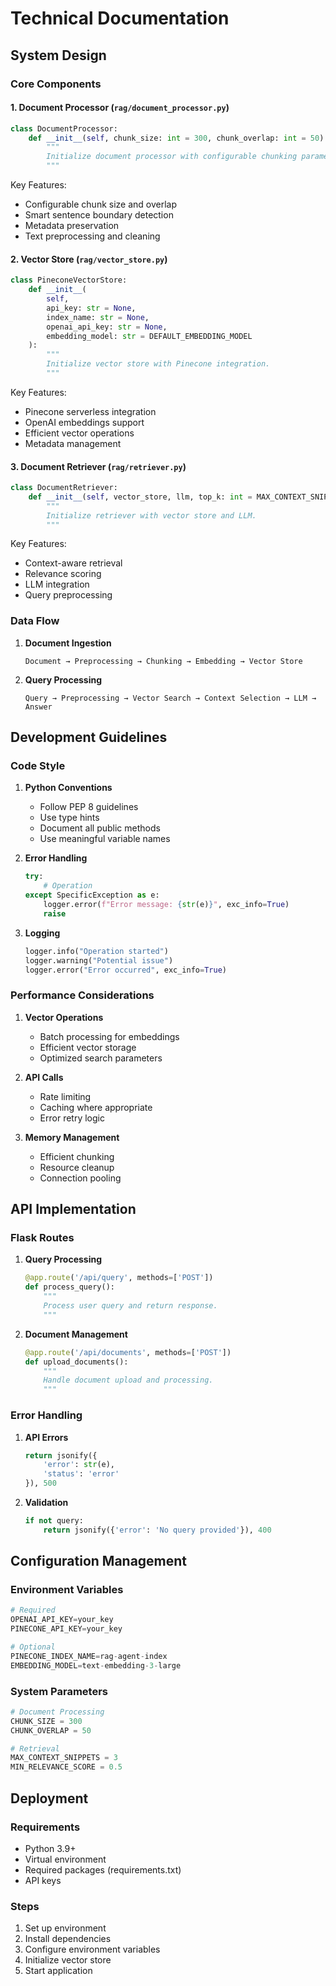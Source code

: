 # Technical Documentation

## System Design

### Core Components

#### 1. Document Processor (`rag/document_processor.py`)
```python
class DocumentProcessor:
    def __init__(self, chunk_size: int = 300, chunk_overlap: int = 50):
        """
        Initialize document processor with configurable chunking parameters.
        """
```

Key Features:
- Configurable chunk size and overlap
- Smart sentence boundary detection
- Metadata preservation
- Text preprocessing and cleaning

#### 2. Vector Store (`rag/vector_store.py`)
```python
class PineconeVectorStore:
    def __init__(
        self, 
        api_key: str = None, 
        index_name: str = None, 
        openai_api_key: str = None,
        embedding_model: str = DEFAULT_EMBEDDING_MODEL
    ):
        """
        Initialize vector store with Pinecone integration.
        """
```

Key Features:
- Pinecone serverless integration
- OpenAI embeddings support
- Efficient vector operations
- Metadata management

#### 3. Document Retriever (`rag/retriever.py`)
```python
class DocumentRetriever:
    def __init__(self, vector_store, llm, top_k: int = MAX_CONTEXT_SNIPPETS):
        """
        Initialize retriever with vector store and LLM.
        """
```

Key Features:
- Context-aware retrieval
- Relevance scoring
- LLM integration
- Query preprocessing

### Data Flow

1. **Document Ingestion**
   ```
   Document → Preprocessing → Chunking → Embedding → Vector Store
   ```

2. **Query Processing**
   ```
   Query → Preprocessing → Vector Search → Context Selection → LLM → Answer
   ```

## Development Guidelines

### Code Style

1. **Python Conventions**
   - Follow PEP 8 guidelines
   - Use type hints
   - Document all public methods
   - Use meaningful variable names

2. **Error Handling**
   ```python
   try:
       # Operation
   except SpecificException as e:
       logger.error(f"Error message: {str(e)}", exc_info=True)
       raise
   ```

3. **Logging**
   ```python
   logger.info("Operation started")
   logger.warning("Potential issue")
   logger.error("Error occurred", exc_info=True)
   ```


### Performance Considerations

1. **Vector Operations**
   - Batch processing for embeddings
   - Efficient vector storage
   - Optimized search parameters

2. **API Calls**
   - Rate limiting
   - Caching where appropriate
   - Error retry logic

3. **Memory Management**
   - Efficient chunking
   - Resource cleanup
   - Connection pooling

## API Implementation

### Flask Routes

1. **Query Processing**
   ```python
   @app.route('/api/query', methods=['POST'])
   def process_query():
       """
       Process user query and return response.
       """
   ```

2. **Document Management**
   ```python
   @app.route('/api/documents', methods=['POST'])
   def upload_documents():
       """
       Handle document upload and processing.
       """
   ```

### Error Handling

1. **API Errors**
   ```python
   return jsonify({
       'error': str(e),
       'status': 'error'
   }), 500
   ```

2. **Validation**
   ```python
   if not query:
       return jsonify({'error': 'No query provided'}), 400
   ```

## Configuration Management

### Environment Variables
```python
# Required
OPENAI_API_KEY=your_key
PINECONE_API_KEY=your_key

# Optional
PINECONE_INDEX_NAME=rag-agent-index
EMBEDDING_MODEL=text-embedding-3-large
```

### System Parameters
```python
# Document Processing
CHUNK_SIZE = 300
CHUNK_OVERLAP = 50

# Retrieval
MAX_CONTEXT_SNIPPETS = 3
MIN_RELEVANCE_SCORE = 0.5
```

## Deployment

### Requirements
- Python 3.9+
- Virtual environment
- Required packages (requirements.txt)
- API keys

### Steps
1. Set up environment
2. Install dependencies
3. Configure environment variables
4. Initialize vector store
5. Start application

